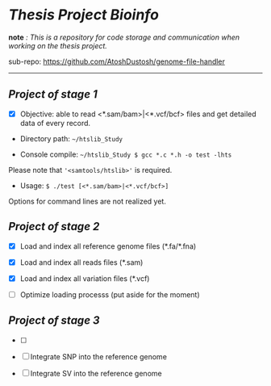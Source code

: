 # ***Thesis Project Bioinfo***

**note** *: This is a repository for code storage and communication when working on the thesis project.*

sub-repo: 
	https://github.com/AtoshDustosh/genome-file-handler

***  

## *Project of stage 1*

- [x] Objective: able to read <\*.sam/bam>|<\*.vcf/bcf> files and get detailed data of every record. 

- Directory path: `~/htslib_Study`

- Console compile: `~/htslib_Study $ gcc *.c *.h -o test -lhts`

Please note that `'<samtools/htslib>'` is required.

- Usage: `$ ./test [<*.sam/bam>|<*.vcf/bcf>]`

Options for command lines are not realized yet.


## *Project of stage 2*

- [x] Load and index all reference genome files (\*.fa/\*.fna)

- [x] Load and index all reads files (\*.sam)

- [x] Load and index all variation files (\*.vcf)

- [ ] Optimize loading processs (put aside for the moment)

## *Project of stage 3* 

- [ ] 

- [ ] Integrate SNP into the reference genome

- [ ] Integrate SV into the reference genome
